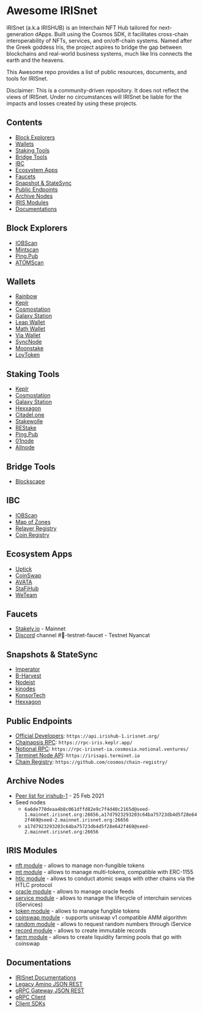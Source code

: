 # Awesome IRISnet

IRISnet (a.k.a IRISHUB) is an Interchain NFT Hub tailored for next-generation dApps. Built using the Cosmos SDK, it facilitates cross-chain interoperability of NFTs, services, and on/off-chain systems. Named after the Greek goddess Iris, the project aspires to bridge the gap between blockchains and real-world business systems, much like Iris connects the earth and the heavens.

This Awesome repo provides a list of public resources, documents, and tools for IRISnet.

Disclaimer: This is a community-driven repository. It does not reflect the views of IRISnet. Under no circumstances will IRISnet be liable for the impacts and losses created by using these projects.

## Contents
- [Block Explorers](#block-explorers)
- [Wallets](#wallets)
- [Staking Tools](#staking-tools)
- [Bridge Tools](#bridge-tools)
- [IBC](#ibc)
- [Ecosystem Apps](#ecosystem-apps)
- [Faucets](#faucets)
- [Snapshot \& StateSync](#snapshots--statesync)
- [Public Endpoints](#public-endpoints)
- [Archive Nodes](#archive-nodes)
- [IRIS Modules](#iris-modules)
- [Documentations](#documentations)

## Block Explorers
- [IOBScan](https://irishub.iobscan.io)
- [Mintscan](https://www.mintscan.io/iris)
- [Ping.Pub](https://ping.pub/iris)
- [ATOMScan](https://atomscan.com/iris-network)

## Wallets
- [Rainbow](https://www.rainbow.one/)
- [Keplr](https://www.keplr.app/)
- [Cosmostation](https://www.cosmostation.io/wallet)
- [Galaxy Station](https://station.hexxagon.io)
- [Leap Wallet](https://www.leapwallet.io/cosmos)
- [Math Wallet](https://mathwallet.org/en-us/)
- [Via Wallet](https://viawallet.com/)
- [SyncNode](https://wallet.syncnode.ro/)
- [Moonstake](https://moonstake.io/wallets/)
- [LoyToken](http://loytoken.com/web.html#product)

## Staking Tools
- [Keplr](https://www.keplr.app/)
- [Cosmostation](https://www.cosmostation.io/wallet)
- [Galaxy Station](http://station.hexxagon.io)
- [Hexxagon](https://www.hexxagon.io/blockchains/irisnet)
- [Citadel.one](https://app.citadel.one/login)
- [Stakewolle](https://stakewolle.com/)
- [REStake](https://restake.app/)
- [Ping.Pub](https://ping.pub/iris-network/staking)
- [01node](https://01node.com/iris-network/)
- [Allnode](https://www.allnodes.com/iris/stake)

## Bridge Tools
- [Blockscape](https://bridge.blockscape.network/)

## IBC
- [IOBScan](https://ibc.iobscan.io/home)
- [Map of Zones](https://mapofzones.com/home/irishub-1/overview?columnKey=ibcVolume&period=24h&searchZone=iris)
- [Relayer Registry](https://github.com/irisnet/iob-registry/tree/main/relayers)
- [Coin Registry](https://github.com/irisnet/iob-registry/tree/main/coins)

## Ecosystem Apps
- [Uptick](https://www.upticknft.com/)
- [CoinSwap](https://coinswap.market/)
- [AVATA](https://console.avata.bianjie.hk)
- [StaFiHub](https://app.stafihub.io/)
- [WeTeam](https://twitter.com/WeTeam_io)

## Faucets
- [Stakely.io](https://stakely.io/en/faucet/irisnet-iris) - Mainnet
- [Discord](https://discord.gg/bmhu9F9xbX) channel #🚰-testnet-faucet - Testnet Nyancat

## Snapshots & StateSync
- [Imperator](https://imperator.co/services/iris)
- [B-Harvest](http://cosmosia6.notional.ventures:11111/irisnet/)
- [Nodeist](https://nodeist.net/Iris/)
- [kjnodes](https://services.kjnodes.com/mainnet/iris/)
- [KonsorTech](https://docs.konsortech.xyz/node/Mainnet/Irisnet)
- [Hexxagon](https://snapshots.hexxagon.io/cosmos/irisnet/irishub-1/)

## Public Endpoints
- [Official Developers](https://api.irishub-1.irisnet.org/): `https://api.irishub-1.irisnet.org/`
- [Chainapsis RPC](https://rpc-iris.keplr.app/): `https://rpc-iris.keplr.app/`
- [Notional RPC](https://rpc-irisnet-ia.cosmosia.notional.ventures/): `https://rpc-irisnet-ia.cosmosia.notional.ventures/`
- [Terminet Node API](https://irisapi.terminet.io): `https://irisapi.terminet.io`
- [Chain Registry](https://github.com/cosmos/chain-registry/): `https://github.com/cosmos/chain-registry/`

## Archive Nodes
- [Peer list for irishub-1](https://github.com/irisnet/mainnet/blob/master/config/community-peers.md) -  25 Feb 2021
- Seed nodes
    - `6a6de770deaa4b8c061dffd82e9c7f4d40c2165d@seed-1.mainnet.irisnet.org:26656,a17d7923293203c64ba75723db4d5f28e642f469@seed-2.mainnet.irisnet.org:26656`
    - `a17d7923293203c64ba75723db4d5f28e642f469@seed-2.mainnet.irisnet.org:26656`

## IRIS Modules
- [nft module](https://github.com/irisnet/irismod/tree/main/modules/nft) - allows to manage non-fungible tokens
- [mt module](https://github.com/irisnet/irismod/tree/main/modules/mt) - allows to manage multi-tokens, compatible with ERC-1155
- [htlc module](https://github.com/irisnet/irismod/tree/main/modules/htlc) - allows to conduct atomic swaps with other chains via the HTLC protocol
- [oracle module](https://github.com/irisnet/irismod/tree/main/modules/oracle) - allows to manage oracle feeds
- [service module](https://github.com/irisnet/irismod/tree/main/modules/service) - allows to manage the lifecycle of interchain services (iServices)
- [token module](https://github.com/irisnet/irismod/tree/main/modules/token) - allows to manage fungible tokens
- [coinswap module](https://github.com/irisnet/irismod/tree/main/modules/coinswap) - supports uniswap v1 compatible AMM algorithm
- [random module](https://github.com/irisnet/irismod/tree/main/modules/random) - allows to request random numbers through iService
- [record module](https://github.com/irisnet/irismod/tree/main/modules/record) -  allows to create immutable records
- [farm module](https://github.com/irisnet/irismod/tree/main/modules/farm) - allows to create liquidity farming pools that go with coinswap

## Documentations
- [IRISnet Documentations](https://www.irisnet.org/docs/)
- [Legacy Amino JSON REST](https://www.irisnet.org/docs/endpoints/legacy-rest.html)
- [gRPC Gateway JSON REST](https://www.irisnet.org/docs/endpoints/grpc-rest.html)
- [gRPC Client](https://www.irisnet.org/docs/endpoints/grpc-client.html)
- [Client SDKs](https://www.irisnet.org/docs/endpoints/sdk.html)
  

